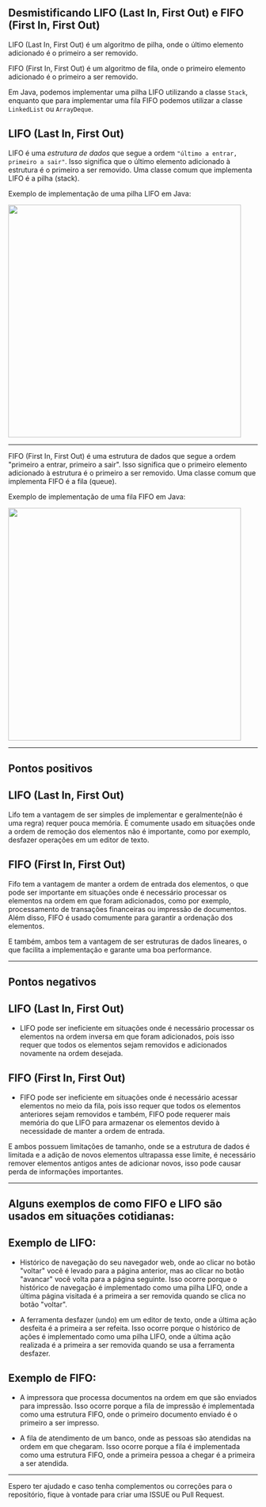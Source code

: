 Desmistificando LIFO (Last In, First Out) e FIFO (First In, First Out)
- 
LIFO (Last In, First Out) é um algoritmo de pilha, onde o último elemento adicionado é o primeiro a ser removido.

FIFO (First In, First Out) é um algoritmo de fila, onde o primeiro elemento adicionado é o primeiro a ser removido.

Em Java, podemos implementar uma pilha LIFO utilizando a classe `Stack`, enquanto que para implementar uma fila FIFO podemos utilizar a classe `LinkedList` ou `ArrayDeque`.

LIFO (Last In, First Out)
-
LIFO é uma _estrutura de dados_ que segue a ordem `"último a entrar, primeiro a sair"`. 
Isso significa que o último elemento adicionado à estrutura é o primeiro a ser removido. 
Uma classe comum que implementa LIFO é a pilha (stack).

Exemplo de implementação de uma pilha LIFO em Java:

<img height="470" src="https://lh3.googleusercontent.com/d3CAFKmTG38nuvUng5kfXYMPxAn-K6xGM8uMo6wR2u-FtvIZ4Xowth4967B3hW-T5LrtSOx30f6zKH8Nd_j5ZbAJgdIeWHqDsQGRK8L3xsv5jQx1narUbQ67A8mcocJO883vwmLx8IW7eU1mLaFGzSE-9WT4m6QpAM3AopAUDsgwlaRStIbb1sLpMpJZtHGXKW4yth8_hWA15qN_VCr5cnmOsqMeogbv4-ZZLQIORjWZeT2s-iYacYLejPOs90NmcprpHzlQMq2143z_l6URUuoiZGi18DF_LnuCYCai7q8e5OaLUBAkxhKoa50A8D9M2zRZBjYhj9gVsG9Qtzm2gxXVT0mzM65ZeicEXckexuFaMilKfl9xwNaFnfTpsuS4irH7AwlVVLpAbc9pNfHG0xZ_6xLug-VYRPT33B6o-izf-mEP9JeDPCkf92qGu3iGcYjUasqTOLSq5SdoVUfTpAZGpL9cGvq-KkqnIG5L1YyEpzaOLRR5W52O6ZXV-oneAStdkg6h7Ll4qCrkAsl1rVFd3ZIj2bu8Q7VCxiHguolNulq07JNxUzdWBfXk9L_qXG6oQYXErJHbMn-IaLiX4k8WfnXJRxIob3C7jUTqzt5bAXFO_KZTetzloNbaU_y5-tbpaA76quDlea-brVn0J2Yi1uqjQlMcOjnl-WTEGGIx9G0dCIMpcg1EC9L_w3Q_1XWgJEiAcV7lQ4eoDnwVgHhRkK5vgW-HBf5srO-WaRlZ1umiq0eBpRG3GMZh93009SN8TxOABRVY2EZ3-5Pb7EM6uO58Zg27uxC7aMSkBkfHkpC2R06qjACX8SbLKdgstWgeBGho1G78VPx3EN7p6IuRnbnZx58CxQdw9D_Uew_IlSd7kRzg6aSxb62iUt7eIxOQwHd4a67PGdeu_nRV2ONIbuB_SqT3z85R4ok9hoM-jb0Lt5zqmdvh-_LJ40tj37d5vyLkKtX5H0Oyr62fvQo8se9kiA0NzBk_6GYhSQOJjLwaWV0ttQ=w1007-h887-no?authuser=2)">

____________________________________________________________________________________________________________

FIFO (First In, First Out) é uma estrutura de dados que segue a ordem "primeiro a entrar, primeiro a sair". Isso significa que o primeiro elemento adicionado à estrutura é o primeiro a ser removido. Uma classe comum que implementa FIFO é a fila (queue).

Exemplo de implementação de uma fila FIFO em Java:

<img height="470" src="https://lh3.googleusercontent.com/a24oi6wlGvbmWPiX4lt_4NJqrt9rzri7McHAxImQut_7JnUnPOAEYh6tE1lDM_-pjuM0LItsppD5ZJCwcWaBG9UApy6X4lVgz1NzZjl0-eqZLWUhnKW_TvM3XBxCiHNYnPehFZOx3tbB1aucrBfQLBQM-C0Km5w8xUZLFxs74ula4Q_pgfxWo7OTkR9hIGhzBbKeeRJbAaVDpNS5gMpYGQ-HAx5-cwWdfbGTDbkeHKy1Foz1nlrhae7SO7z3VqQwt07JCAS_vR8JqjgLALPWZA8nj3JMHxphsoZlNn34faUF1f5aNIg-kJhBTn4gocBa_0iVZKNDzpEGtF8lcH0r8TSC35Kgq5_V33g_anK_62qJld9LUDpy6Qq2k1pOjAHPRS80Y9zeUKZtSHOHGiihvBtQ-4NY5s9oQIFIZL5hWpDbLHQpz5CgZu-lZshU9mTK9m3BjfamVhkBweKNdLWWF_lwa4O_d4pVl8JqL8gODsHj6RuvIMGsjdEktEdhn63eI1Yga8cM8o6E_HH0Vcrz4PlhCWFgkrYgrk_ocuKGdJ-UXdu09d1PldsdOBsRQfyPbYU4zhfCifrU15-Dwe6fgbLsfyOmzdzB8nOGrzlCID2fTWsfz_ueIsJKzfph0A0m7Q2Wf1V_TWtp3uB_GkLpZ_muGU1smrPQAit3mD49FQD3xrEyGSTY49_pU7-LLZ14V5Q9MRTdAHwibmNUNOky7lwbrekarn2GqHiS3P8SBC28dL7xQeeZ6odKzi02Ua7e_5D6bkKuO5DDBnPRGld1yweUczoZARXRvvzuiq1yvoVDBGX8oWODke9J6a3tz5_4HYKCB3sZkQw4uRJxJDLJxmetlmql3V0nAeYlVMFR4ktJVpTeYWdUkXbfD6wKR9x2gOlKx0-18Bhki8ESOg-VIunTIy8JDDJh5uqARghWsglQZ4lmzi2a_QVVRHpusANw47FF-j9R04sshtHU-VAZYxKJjAJXBRz9jc3ABcgid_tvS6QKzfF9hg=w1009-h887-no?authuser=2">

____________________________________________________________________________________________________________

Pontos positivos
-

LIFO (Last In, First Out)
-
Lifo tem a vantagem de ser simples de implementar e geralmente(não é uma regra) requer pouca memória. 
É comumente usado em situações onde a ordem de remoção dos elementos não é importante, como por exemplo, desfazer operações em um editor de texto.

FIFO (First In, First Out)
-
Fifo tem a vantagem de manter a ordem de entrada dos elementos, o que pode ser importante em situações onde é necessário processar os elementos na ordem em que foram adicionados, como por exemplo, processamento de transações financeiras ou impressão de documentos. Além disso, FIFO é usado comumente para garantir a ordenação dos elementos.

E também, ambos tem a vantagem de ser estruturas de dados lineares, o que facilita a implementação e garante uma boa performance.

____________________________________________________________________________________________________________

Pontos negativos
-

LIFO (Last In, First Out) 
-
- LIFO pode ser ineficiente em situações onde é necessário processar os elementos na ordem inversa em que foram adicionados, pois isso requer que todos os elementos sejam removidos e adicionados novamente na ordem desejada.

FIFO (First In, First Out)
-
- FIFO pode ser ineficiente em situações onde é necessário acessar elementos no meio da fila, pois isso requer que todos os elementos anteriores sejam removidos e também, FIFO pode requerer mais memória do que LIFO para armazenar os elementos devido à necessidade de manter a ordem de entrada.

E ambos possuem limitações de tamanho, onde se a estrutura de dados é limitada e a adição de novos elementos ultrapassa esse limite, é necessário remover elementos antigos antes de adicionar novos, isso pode causar perda de informações importantes.

____________________________________________________________________________________________________________

Alguns exemplos de como FIFO e LIFO são usados em situações cotidianas:
-

Exemplo de LIFO:
-
- Histórico de navegação do seu navegador web, onde ao clicar no botão "voltar" você é levado para a página anterior, mas ao clicar no botão "avancar" você volta para a página seguinte. Isso ocorre porque o histórico de navegação é implementado como uma pilha LIFO, onde a última página visitada é a primeira a ser removida quando se clica no botão "voltar".

- A ferramenta desfazer (undo) em um editor de texto, onde a última ação desfeita é a primeira a ser refeita. Isso ocorre porque o histórico de ações é implementado como uma pilha LIFO, onde a última ação realizada é a primeira a ser removida quando se usa a ferramenta desfazer.

Exemplo de FIFO:
-
- A impressora que processa documentos na ordem em que são enviados para impressão. Isso ocorre porque a fila de impressão é implementada como uma estrutura FIFO, onde o primeiro documento enviado é o primeiro a ser impresso.

- A fila de atendimento de um banco, onde as pessoas são atendidas na ordem em que chegaram. Isso ocorre porque a fila é implementada como uma estrutura FIFO, onde a primeira pessoa a chegar é a primeira a ser atendida.

____________________________________________________________________________________________________________

Espero ter ajudado e caso tenha complementos ou correções para o repositório, fique à vontade para criar uma ISSUE ou Pull Request.
